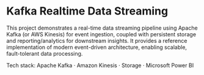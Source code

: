 # Kafka Realtime Data Streaming

This project demonstrates a real-time data streaming pipeline using Apache Kafka (or AWS Kinesis) for event ingestion, coupled with persistent storage and reporting/analytics for downstream insights. It provides a reference implementation of modern event-driven architecture, enabling scalable, fault-tolerant data processing.

Tech stack: Apache Kafka · Amazon Kinesis · Storage · Microsoft Power BI
